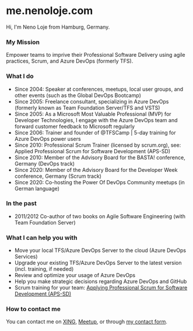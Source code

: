 # me.nenoloje.com

Hi, I'm Neno Loje from Hamburg, Germany.

### My Mission

Empower teams to imprive their Professional Software Delivery using agile practices, Scrum, and Azure DevOps (formerly TFS). 

### What I do

- Since 2004: Speaker at conferences, meetups, local user groups, and other events (such as the Global DevOps Bootcamp)
- Since 2005: Freelance consultant, specializing in Azure DevOps (formerly known as Team Foundation Server/TFS and VSTS)
- Since 2005: As a Microsoft Most Valuable Professional (MVP) for Developer Technologies, I engage with the Azure DevOps team and forward customer feedback to Microsoft regularly
- Since 2006: Trainer and founder of @TFSCamp | 5-day training for Azure DevOps power users
- Since 2010: Professional Scrum Trainer (licensed by scrum.org), see: Applied Professional Scrum for Software Development (APS-SD)
- Since 2010: Member of the Advisory Board for the BASTA! conference, Germany (DevOps track)
- Since 2020: Member of the Advisory Board for the Developer Week conference, Germany (Scrum track)
- Since 2020: Co-hosting the Power Of DevOps Community meetups (in German language)

### In the past

- 2011/2012 Co-author of two books on Agile Software Engineering (with Team Foundation Server)

### What I can help you with

- Move your local TFS/Azure DevOps Server to the cloud (Azure DevOps Services)
- Upgrade your existing TFS/Azure DevOps Server to the latest version (incl. training, if needed)
- Review and optimize your usage of Azure DevOps
- Help you make strategic decisions regarding Azure DevOps and GitHub
- Scrum training for your team: [Applying Professional Scrum for Software Development (APS-SD)][apssd]

### How to contact me

You can contact me on [XING][xing], [Meetup][meetup], or through [my contact form][contact].

[meetup]:  https://www.meetup.com/members/220615165/
[xing]:    https://go.nenoloje.com/XING
[contact]: https://go.nenoloje.com/contact
[apssd]:   https://scrum.org/aps-sd/
